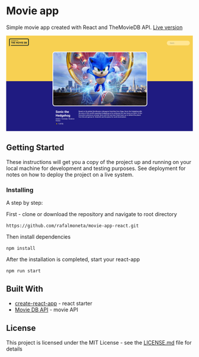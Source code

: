 # Movie app

Simple movie app created with React and TheMovieDB API.
[Live version](https://rafalmoneta.github.io/movie-app-react/)

![movieapp](movieapp.png "movieapp")


## Getting Started

These instructions will get you a copy of the project up and running on your local machine for development and testing purposes. See deployment for notes on how to deploy the project on a live system.

### Installing

A step by step:

First - clone or download the repository and navigate to root directory

```
https://github.com/rafalmoneta/movie-app-react.git
```

Then install dependencies

```
npm install
```

After the installation is completed, start your react-app

```
npm run start
```

## Built With

* [create-react-app](https://github.com/facebook/create-react-app) - react starter
* [Movie DB API](https://developers.themoviedb.org/3) - movie API


## License

This project is licensed under the MIT License - see the [LICENSE.md](LICENSE.md) file for details
